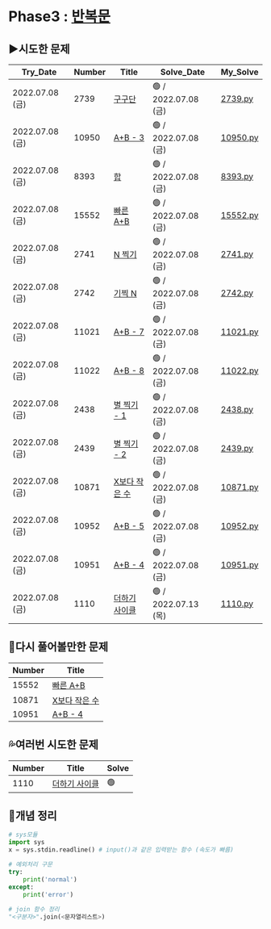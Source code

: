 # Phase3 : [반복문](https://www.acmicpc.net/step/4)



## ▶️시도한 문제

| Try_Date        | Number | Title                                                  | Solve_Date          | My_Solve               |
| --------------- | ------ | ------------------------------------------------------ | ------------------- | ---------------------- |
| 2022.07.08 (금) | 2739   | [구구단](https://www.acmicpc.net/problem/2739)         | 🟢 / 2022.07.08 (금) | [2739.py](./2739.py)   |
| 2022.07.08 (금) | 10950  | [A+B - 3](https://www.acmicpc.net/problem/10950)       | 🟢 / 2022.07.08 (금) | [10950.py](./10950.py) |
| 2022.07.08 (금) | 8393   | [합](https://www.acmicpc.net/problem/8393)             | 🟢 / 2022.07.08 (금) | [8393.py](./8393.py)   |
| 2022.07.08 (금) | 15552  | [빠른 A+B](https://www.acmicpc.net/problem/15552)      | 🟢 / 2022.07.08 (금) | [15552.py](./15552.py) |
| 2022.07.08 (금) | 2741   | [N 찍기](https://www.acmicpc.net/problem/2741)         | 🟢 / 2022.07.08 (금) | [2741.py](./2741.py)   |
| 2022.07.08 (금) | 2742   | [기찍 N](https://www.acmicpc.net/problem/2742)         | 🟢 / 2022.07.08 (금) | [2742.py](./2742.py)   |
| 2022.07.08 (금) | 11021  | [A+B - 7](https://www.acmicpc.net/problem/11021)       | 🟢 / 2022.07.08 (금) | [11021.py](./11021.py) |
| 2022.07.08 (금) | 11022  | [A+B - 8](https://www.acmicpc.net/problem/11022)       | 🟢 / 2022.07.08 (금) | [11022.py](./11022.py) |
| 2022.07.08 (금) | 2438   | [별 찍기 - 1](https://www.acmicpc.net/problem/2438)    | 🟢 / 2022.07.08 (금) | [2438.py](./2438.py)   |
| 2022.07.08 (금) | 2439   | [별 찍기 - 2](https://www.acmicpc.net/problem/2439)    | 🟢 / 2022.07.08 (금) | [2439.py](./2439.py)   |
| 2022.07.08 (금) | 10871  | [X보다 작은 수](https://www.acmicpc.net/problem/10871) | 🟢 / 2022.07.08 (금) | [10871.py](./10871.py) |
| 2022.07.08 (금) | 10952  | [A+B - 5](https://www.acmicpc.net/problem/10952)       | 🟢 / 2022.07.08 (금) | [10952.py](./10952.py) |
| 2022.07.08 (금) | 10951  | [A+B - 4](https://www.acmicpc.net/problem/10951)       | 🟢 / 2022.07.08 (금) | [10951.py](./10951.py) |
| 2022.07.08 (금) | 1110   | [더하기 사이클](https://www.acmicpc.net/problem/1110)  | 🟢 / 2022.07.13 (목) | [1110.py](./1110.py)   |



## 💫다시 풀어볼만한 문제

| Number | Title                                                  |
| ------ | ------------------------------------------------------ |
| 15552  | [빠른 A+B](https://www.acmicpc.net/problem/15552)      |
| 10871  | [X보다 작은 수](https://www.acmicpc.net/problem/10871) |
| 10951  | [ A+B - 4](https://www.acmicpc.net/problem/10951)      |



## 💦여러번 시도한 문제

| Number | Title                                                 | Solve |
| ------ | ----------------------------------------------------- | ----- |
| 1110   | [더하기 사이클](https://www.acmicpc.net/problem/1110) | 🟢     |



## 📑개념 정리 

```python
# sys모듈
import sys
x = sys.stdin.readline() # input()과 같은 입력받는 함수 (속도가 빠름)

# 예외처리 구문
try:
    print('normal')
except:
    print('error')
    
# join 함수 정리
"<구분자>".join(<문자열리스트>)
```

